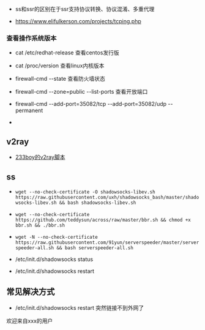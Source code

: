 
+ ss和ssr的区别在于ssr支持协议转换、协议混淆、多重代理

+ https://www.elifulkerson.com/projects/tcping.php

### 查看操作系统版本
+ cat /etc/redhat-release   查看centos发行版
+ cat /proc/version   查看linux内核版本

+ firewall-cmd --state 查看防火墙状态
+ firewall-cmd --zone=public --list-ports  查看开放端口

+ firewall-cmd --add-port=35082/tcp --add-port=35082/udp --permanent
+ 

## v2ray
+ [233boy的v2ray脚本](https://github.com/233boy/v2ray/tree/master)  

## ss
+ `wget --no-check-certificate -O shadowsocks-libev.sh https://raw.githubusercontent.com/uxh/shadowsocks_bash/master/shadowsocks-libev.sh && bash shadowsocks-libev.sh`
+ `wget --no-check-certificate https://github.com/teddysun/across/raw/master/bbr.sh && chmod +x bbr.sh && ./bbr.sh`
+ `wget -N --no-check-certificate https://raw.githubusercontent.com/91yun/serverspeeder/master/serverspeeder-all.sh && bash serverspeeder-all.sh`

+ /etc/init.d/shadowsocks status
+ /etc/init.d/shadowsocks restart

## 常见解决方式
+ /etc/init.d/shadowsocks restart    突然链接不到外网了



欢迎来自xxx的用户